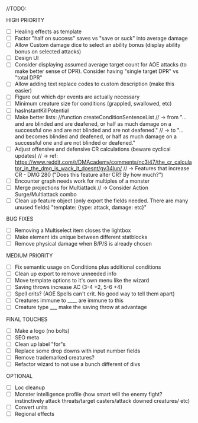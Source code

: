 //TODO: 

HIGH PRIORITY
- [ ] Healing effects as template
- [ ] Factor "half on success" saves vs "save or suck" into average damage
- [ ] Allow Custom damage dice to select an ability bonus (display ability bonus on selected attacks)
- [ ] Design UI
- [ ] Consider displaying assumed average target count for AOE attacks (to make better sense of DPR). Consider having "single target DPR" vs "total DPR"
- [ ] Allow adding text replace codes to custom description (make this easier)
- [ ] Figure out which dpr events are actually necessary
- [ ] Minimum creature size for conditions (grappled, swallowed, etc)
- [ ] hasInstantKillPotential
- [ ] Make better lists: //function createConditionSentenceList
//  -> from "... and are blinded and are deafened, or half as much damage on a successful one and are not blinded and are not deafened."
//      -> to "... and becomes blinded and deafened, or half as much damage on a successful one and are not blinded or deafened."
- [ ] Adjust offensive and defensive CR calculations (beware cyclical updates)
//      -> ref: https://www.reddit.com/r/DMAcademy/comments/nc3i47/the_cr_calculator_in_the_dmg_is_wack_it_doesnt/gy34lun/
//      -> Features that increase CR - DMG 280 ("Does this feature alter CR? By how much?")
- [ ] Encounter graph needs work for multiples of a monster
- [ ] Merge projections for Multiattack
//      -> Consider Action Surge/Multiattack combo
- [ ] Clean up feature object (only export the fields needed. There are many unused fields) "template: {type: attack, damage: etc}"

BUG FIXES
- [ ] Removing a Multiselect item closes the lightbox
- [ ] Make element ids unique between different statblocks
- [ ] Remove physical damage when B/P/S is already chosen

MEDIUM PRIORITY
- [ ] Fix semantic usage on Conditions plus additional conditions
- [ ] Clean up export to remove unneeded info
- [ ] Move template options to it's own menu like the wizard
- [ ] Saving throws increase AC (3-4 +2, 5-6 +4)
- [ ] Spell crits? (AOE Spells can't crit. No good way to tell them apart)
- [ ] Creatures immune to ____ are immune to this
- [ ] Creature type ___ make the saving throw at advantage

FINAL TOUCHES
- [ ] Make a logo (no bolts)
- [ ] SEO meta
- [ ] Clean up label "for"s
- [ ] Replace some drop downs with input number fields
- [ ] Remove trademarked creatures?
- [ ] Refactor wizard to not use a bunch different of divs

OPTIONAL
- [ ] Loc cleanup
- [ ] Monster intelligence profile (how smart will the enemy fight? instinctively attack threats/target casters/attack downed creatures/ etc)
- [ ] Convert units
- [ ] Regional effects